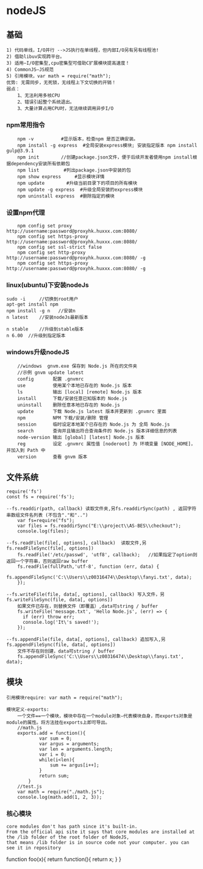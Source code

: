 # nodeJS
## 基础
    1) 代码单线，I/O并行 -->JS执行在单线程，但内部I/O另有另有线程池!
    2) 借助libuv实现跨平台。
    3) 适用—I/O密集型,cpu密集型可借助C扩展模块提高速度！
    4) CommonJS—JS规范
    5) 引用模块，var math = require("math");
    优势: 无需同步，无死锁，无线程上下文切换的开销！
    弱点：
        1、无法利用多核CPU
        2、错误引起整个系统退出。
        3、大量计算占用CPU时，无法继续调用异步I/O

### npm常用指令
        npm -v          #显示版本，检查npm 是否正确安装。
        npm install -g express  #全局安装express模块; 安装指定版本 npm install gulp@3.9.1
        npm init        //创建package.json文件，便于后续开发者使用npm install根据dependency安装所有依赖包
        npm list         #列出package.json中安装的包
        npm show express     #显示模块详情
        npm update        #升级当前目录下的项目的所有模块
        npm update -g express  #升级全局安装的express模块
        npm uninstall express  #删除指定的模块

### 设置npm代理
        npm config set proxy http://username:password@proxyhk.huxxx.com:8080/
        npm config set https-proxy http://username:password@proxyhk.huxxx.com:8080/
        npm config set ssl-strict false
        npm config set http-proxy http://username:password@proxyhk.huxxx.com:8080/ -g
        npm config set https-proxy http://username:password@proxyhk.huxxx.com:8080/ -g

### linux(ubuntu)下安装nodeJs
	sudo -i 	//切换到root用户
	apt-get install npm	
	npm install -g n   //安装n
	n latest	//安装nodeJs最新版本
	
	n stable    //升级到stable版本
	n 6.00  //升级到指定版本
		
### windows升级nodeJS
        //windows  gnvm.exe 保存到 Node.js 所在的文件夹
        //示例 gnvm update latest
        config       配置 .gnvmrc
        use          使用某个本地已存在的 Node.js 版本
        ls           输出 [local] [remote] Node.js 版本
        install      下载/安装任意已知版本的 Node.js
        uninstall    删除任意本地已存在的 Node.js
        update       下载 Node.js latest 版本并更新到 .gnvmrc 里面
        npm          NPM 下载/安装/删除 管理
        session      临时设定本地某个已存在的 Node.js 为 全局 Node.js
        search       查询并且输出符合查询条件的 Node.js 版本详细信息的列表
        node-version 输出 [global] [latest] Node.js 版本
        reg          设定 .gnvmrc 属性值 [noderoot] 为 环境变量 [NODE_HOME]，并加入到 Path 中
        version      查看 gnvm 版本

 
## 文件系统
    require('fs')
    const fs = require('fs');
    
    --fs.readdir(path, callback) 读取文件夹,另fs.readdirSync(path) , 返回字符串数组文件名列表 (不包含"."和"..")
        var fs=require("fs");  
        var files = fs.readdirSync("E:\\project\\AS-BES\\checkout");
        console.log(files);

    --fs.readFile(file[, options], callback)  读取文件,另fs.readFileSync(file[, options])
        fs.readFile('/etc/passwd', 'utf8', callback);   //如果指定了option则返回一个字符串，否则返回raw buffer
        fs.readFile(fullPath,'utf-8', function (err, data) {
              fs.appendFileSync('C:\\Users\\z00316474\\Desktop\\fanyi.txt', data);
        });

    --fs.writeFile(file, data[, options], callback) 写入文件，另fs.writeFileSync(file, data[, options]) 
        如果文件已存在，则替换文件（即覆盖）,data可string / buffer
        fs.writeFile('message.txt', 'Hello Node.js', (err) => {
          if (err) throw err;
          console.log('It\'s saved!');
        });

    --fs.appendFile(file, data[, options], callback) 追加写入,另fs.appendFileSync(file, data[, options])
        文件不存在则创建，data可string / buffer
        fs.appendFileSync('C:\\Users\\z00316474\\Desktop\\fanyi.txt', data);

## 模块
    引用模块require: var math = require("math");
    
    模块定义-exports: 
        一个文件==一个模块，模块中存在一个module对象—代表模块自身，而exports对象是module的属性。将方法挂在exports上即可导出。
        //math.js
        exports.add = function(){
                var sum = 0;
                var argus = arguments;
                var len = arguments.length;
                var i = 0;
                while(i<len){
                    sum += argus[i++];
                }
                return sum;
            }
        //test.js
        var math = require("./math.js");
        console.log(math.add(1, 2, 3));

### 核心模块
    core modules don't has path since it's built-in.
    From the official api site it says that core modules are installed at the /lib folder of the root folder of NodeJS,
    that means /lib folder is in source code not your computer. you can see it in repository
    
    
function foo(x){
	return function(){
		return x;
	}
}
